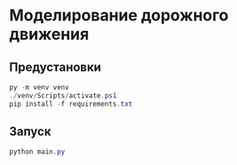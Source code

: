 # Моделирование дорожного движения

## Предустановки

```powershell
py -m venv venv
./venv/Scripts/activate.ps1
pip install -f requirements.txt
```

## Запуск
```powershell
python main.py
```